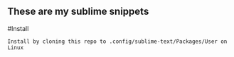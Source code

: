 ## These are my sublime snippets

#Install

	Install by cloning this repo to .config/sublime-text/Packages/User on Linux
